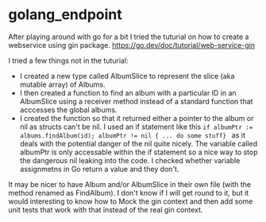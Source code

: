 # golang_endpoint

After playing around with go for a bit I tried the tuturial on how to create a webservice using gin package. https://go.dev/doc/tutorial/web-service-gin

I tried a few things not in the tuturial:
+ I created a new type called AlbumSlice to represent the slice (aka mutable array) of Albums.
+ I then created a function to find an album with a particular ID in an AlbumSlice using a receiver method instead of a standard function that acccesses the global albums.
+ I created the function so that it returned either a pointer to the album or nil as structs can't be nil. I used an if statement like this `if albumPtr := albums.findAlbum(id); albumPtr != nil { ... do some stuff} ` as it deals with the potential danger of the nil quite nicely. The variable called albumPtr is only accessable within the if statement so a nice way to stop the dangerous nil leaking into the code. I checked whether variable assignmetns in Go return a value and they don't.

It may be nicer to have Album and/or AlbumSlice in their own file (with the method renamed as FindAlbum). I don't know if I will get round to it, but it would interesting to know how to Mock the gin context and then add some unit tests that work with that instead of the real gin context.
